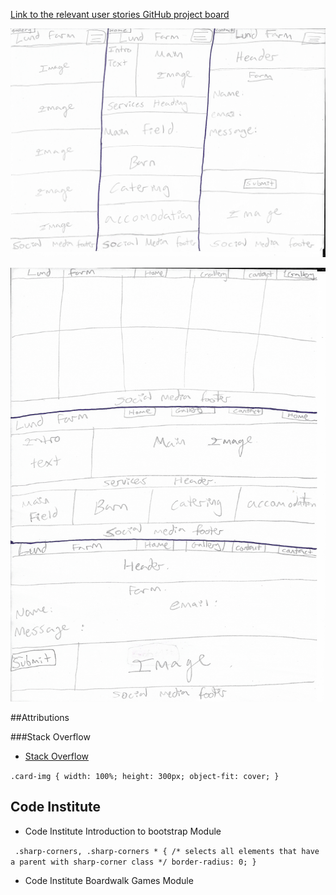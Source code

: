[Link to the relevant user stories GitHub project board](https://github.com/users/ElFalch/projects/2/views/1 "Lund farm user stories GitHub project board")

![alt text](https://github.com/ElFalch/lund-farm/blob/main/lund_farm_mobile_wireframe.png "Mobile wireframe")

![alt text](https://github.com/ElFalch/lund-farm/blob/main/lund_farm_pc_wireframe.png "PC wireframe")

##Attributions 

 ###Stack Overflow

- [Stack Overflow](https://stackoverflow.com/questions/37287153/how-to-get-images-in-bootstraps-card-to-be-the-same-height-width "Stack Overflow")


`.card-img {
    width: 100%;
    height: 300px;
    object-fit: cover;
}`

## Code Institute

- Code Institute Introduction to bootstrap Module 

 ` 
.sharp-corners,
.sharp-corners * { /* selects all elements that have a parent with sharp-corner class */
    border-radius: 0;
} ` 

- Code Institute Boardwalk Games Module 

